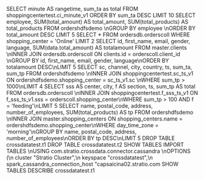 SELECT minute AS rangetime, sum_ta as total FROM shoppingcentertest.ci_minute_v1 ORDER BY sum_ta DESC LIMIT 10
SELECT employee, SUM(total_amount) AS total_amount, SUM(total_products) AS total_products FROM ordershdfsdemo \nGROUP BY employee \nORDER BY total_amount DESC LIMIT 5
SELECT * FROM ordersdb.orderscoll WHERE shopping_center = 'Online' LIMIT 2
SELECT id, first_name, email, gender, language, SUM(data.total_amount) AS totalamount FROM master.clients \nINNER JOIN ordersdb.orderscoll ON clients.id = orderscoll.client_id \nGROUP BY id, first_name, email, gender, language\nORDER BY totalamount DESC\nLIMIT 5
SELECT sc, channel, city, country, ts, sum_ta, sum_tp FROM ordershdfsdemo \nINNER JOIN shoppingcentertest.sc_ts_v1 ON ordershdfsdemo.shopping_center = sc_ts_v1.sc \nWHERE sum_tp > 1000\nLIMIT 4
SELECT sss AS center, city, f AS section, ts, sum_tp AS total FROM ordersdb.orderscoll \nINNER JOIN shoppingcentertest.f_sss_ts_v1 ON f_sss_ts_v1.sss = orderscoll.shopping_center\nWHERE sum_tp > 100 AND f = 'feeding'\nLIMIT 5
SELECT name, postal_code, address, number_of_employees, SUM(total_products) AS tp FROM ordershdfsdemo \nINNER JOIN master.shopping_centers ON shopping_centers.name = ordershdfsdemo.shopping_center\nWHERE day_time_zone = 'morning'\nGROUP BY name, postal_code, address, number_of_employees\nORDER BY tp DESC\nLIMIT 5
DROP TABLE crossdatatest.t1
DROP TABLE crossdatatest.t2
SHOW TABLES
IMPORT TABLES \nUSING com.stratio.crossdata.connector.cassandra \nOPTIONS (\n    cluster \"Stratio Cluster\",\n    keyspace \"crossdatatest\",\n    spark_cassandra_connection_host \"capsaicina02.stratio.com
SHOW TABLES
DESCRIBE crossdatatest.t1

